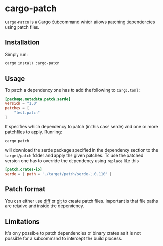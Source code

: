 # cargo-patch

`Cargo-Patch` is a Cargo Subcommand which allows
patching dependencies using patch files.

## Installation

Simply run:

```sh
cargo install cargo-patch
```

## Usage

To patch a dependency one has to add the following
to `Cargo.toml`:

```toml
[package.metadata.patch.serde]
version = "1.0"
patches = [
    "test.patch"
]
```

It specifies which dependency to patch (in this case
serde) and one or more patchfiles to apply. Running:

```sh
cargo patch
```

will download the serde package specified in the
dependency section to the `target/patch` folder
and apply the given patches. To use the patched
version one has to override the dependency using
`replace` like this

```toml
[patch.crates-io]
serde = { path = './target/patch/serde-1.0.110' }
```

## Patch format

You can either use [diff](http://man7.org/linux/man-pages/man1/diff.1.html) or
[git](https://linux.die.net/man/1/git) to create patch files. Important is that
file paths are relative and inside the dependency.

## Limitations

It's only possible to patch dependencies of binary crates as it is not possible
for a subcommand to intercept the build process.

